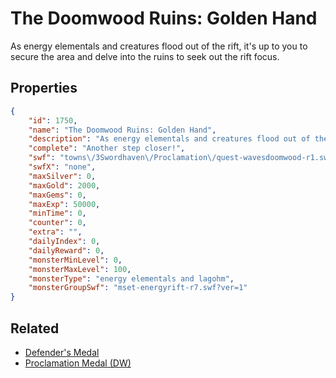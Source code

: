 # The Doomwood Ruins: Golden Hand

As energy elementals and creatures flood out of the rift, it's up to you to secure the area and delve into the ruins to seek out the rift focus.

## Properties

```json
{
    "id": 1750,
    "name": "The Doomwood Ruins: Golden Hand",
    "description": "As energy elementals and creatures flood out of the rift, it's up to you to secure the area and delve into the ruins to seek out the rift focus.",
    "complete": "Another step closer!",
    "swf": "towns\/3Swordhaven\/Proclamation\/quest-wavesdoomwood-r1.swf",
    "swfX": "none",
    "maxSilver": 0,
    "maxGold": 2000,
    "maxGems": 0,
    "maxExp": 50000,
    "minTime": 0,
    "counter": 0,
    "extra": "",
    "dailyIndex": 0,
    "dailyReward": 0,
    "monsterMinLevel": 0,
    "monsterMaxLevel": 100,
    "monsterType": "energy elementals and lagohm",
    "monsterGroupSwf": "mset-energyrift-r7.swf?ver=1"
}
```

## Related

- [Defender's Medal](../items/495-defender-s-medal.md)
- [Proclamation Medal (DW)](../items/19924-proclamation-medal-dw.md)

